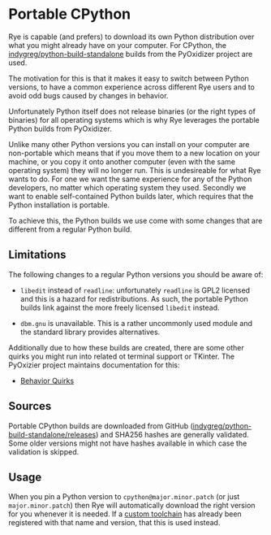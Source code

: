 # Portable CPython

Rye is capable (and prefers) to download its own Python distribution over what
you might already have on your computer.  For CPython, the
[indygreg/python-build-standalone](https://github.com/indygreg/python-build-standalone)
builds from the PyOxidizer project are used.

The motivation for this is that it makes it easy to switch between Python
versions, to have a common experience across different Rye users and to
avoid odd bugs caused by changes in behavior.

Unfortunately Python itself does not release binaries (or the right types of
binaries) for all operating systems which is why Rye leverages the portable
Python builds from PyOxidizer.

Unlike many other Python versions you can install on your computer are
non-portable which means that if you move them to a new location on your
machine, or you copy it onto another computer (even with the same operating
system) they will no longer run.  This is undesireable for what Rye wants to do.
For one we want the same experience for any of the Python developers, no matter
which operating system they used.  Secondly we want to enable self-contained
Python builds later, which requires that the Python installation is portable.

To achieve this, the Python builds we use come with some changes that are
different from a regular Python build.

## Limitations

The following changes to a regular Python versions you should be aware of:

* `libedit` instead of `readline`: unfortunately `readline` is GPL2 licensed
  and this is a hazard for redistributions.  As such, the portable Python
  builds link against the more freely licensed `libedit` instead.

* `dbm.gnu` is unavailable.  This is a rather uncommonly used module and the
  standard library provides alternatives.

Additionally due to how these builds are created, there are some other quirks
you might run into related ot terminal support or TKinter.  The PyOxizier
project maintains documentation for this:

* [Behavior Quirks](https://python-build-standalone.readthedocs.io/en/latest/quirks.html)

## Sources

Portable CPython builds are downloaded from GitHub
([indygreg/python-build-standalone/releases](https://github.com/indygreg/python-build-standalone/releases))
and SHA256 hashes are generally validated.  Some older versions might not
have hashes available in which case the validation is skipped.

## Usage

When you pin a Python version to `cpython@major.minor.patch` (or just
`major.minor.patch`) then Rye will automatically download the right version
for you whenever it is needed.  If a [custom toolchain](index.md#registering-toolchains) has already been registered with that name and
version, that this is used instead.
